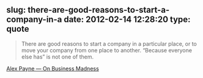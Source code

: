 slug: there-are-good-reasons-to-start-a-company-in-a
date: 2012-02-14 12:28:20
type: quote
---

> There are good reasons to start a company in a particular place, or to move your company from one place to another. “Because everyone else has” is not one of them.

[Alex Payne — On Business Madness](http://al3x.net/2012/02/12/on-business-madness.html)
